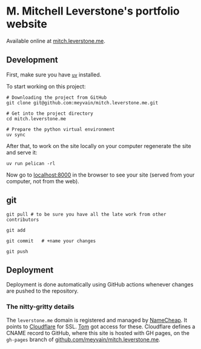 # M. Mitchell Leverstone's portfolio website

Available online at [mitch.leverstone.me](https://mitch.leverstone.me).

## Development

First, make sure you have [`uv`](https://docs.astral.sh/uv/) installed.

To start working on this project:

    # Downloading the project from GitHub
    git clone git@github.com:meyvain/mitch.leverstone.me.git

    # Get into the project directory
    cd mitch.leverstone.me

    # Prepare the python virtual environment
    uv sync

After that, to work on the site locally on your computer regenerate the site and serve it:

    uv run pelican -rl

Now go to [localhost:8000](http://localhost:8000) in the browser to see your site (served from your computer, not from the web).

## git

    git pull # to be sure you have all the late work from other contributors

    git add

    git commit   # +name your changes

    git push

## Deployment

Deployment is done automatically using GitHub actions whenever changes are pushed to the repository.

### The nitty-gritty details

The `leverstone.me` domain is registered and managed by [NameCheap](https://www.namecheap.com/).
It points to [Cloudflare](https://cloudflare.com/) for SSL. [Tom](https://github.com/nagasak45) got access for these. Cloudflare defines a CNAME record to GitHub, where this site is hosted with GH pages, on the `gh-pages` branch of [github.com/meyvain/mitch.leverstone.me](https://github.com/meyvain/mitch.leverstone.me).
